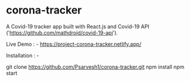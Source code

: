 # corona-tracker

A Covid-19 tracker app built with React.js and Covid-19 API ('https://github.com/mathdroid/covid-19-api').

Live Demo : - https://project-corona-tracker.netlify.app/

Installation : -

git clone https://github.com/Psarvesh1/corona-tracker.git
npm install
npm start
